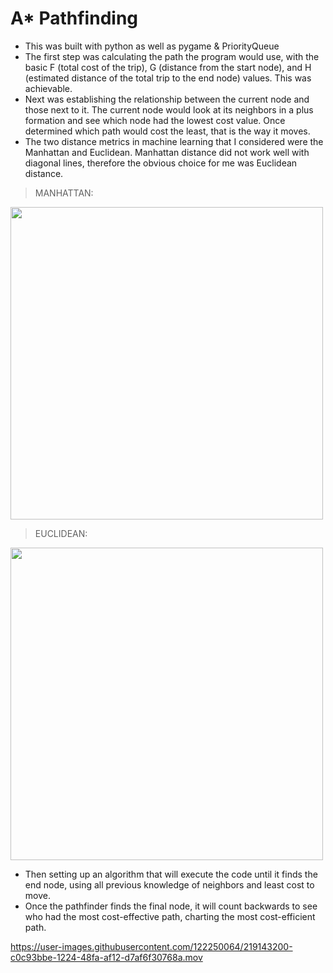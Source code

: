 # A* Pathfinding 
 - This was built with python as well as pygame & PriorityQueue
 - The first step was calculating the path the program would use, with the basic F (total cost of the trip), G (distance from the start node), and H (estimated distance of the total trip to the end node) values. This was achievable.
- Next was establishing the relationship between the current node and those next to it. The current node would look at its neighbors in a plus formation and see which node had the lowest cost value. Once determined which path would cost the least, that is the way it moves.
- The two distance metrics in machine learning that I considered were the Manhattan and Euclidean. Manhattan distance did not work well with diagonal lines, therefore the obvious choice for me was Euclidean distance.

> MANHATTAN:
<img src="https://user-images.githubusercontent.com/122250064/219146183-67e8aae3-0a76-4ce8-a0a9-cc9a00bb2011.png" width="500" height="500">


> EUCLIDEAN:
<img src="https://user-images.githubusercontent.com/122250064/219146195-b8676592-43d3-45f7-909a-1a8874ee392a.png" width="500" height="500">


- Then setting up an algorithm that will execute the code until it finds the end node, using all previous knowledge of neighbors and least cost to move.
- Once the pathfinder finds the final node, it will count backwards to see who had the most cost-effective path, charting the most cost-efficient path.



https://user-images.githubusercontent.com/122250064/219143200-c0c93bbe-1224-48fa-af12-d7af6f30768a.mov

